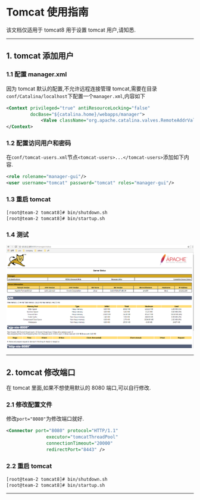 ﻿# Tomcat 使用指南

该文档仅适用于 tomcat8 用于设置 tomcat 用户,请知悉.

---

## 1. tomcat 添加用户

### 1.1 配置 manager.xml

因为 tomcat 默认的配置,不允许远程连接管理 tomcat,需要在目录`conf/Catalina/localhost`下配置一个`manager.xml`,内容如下

```xml
<Context privileged="true" antiResourceLocking="false"
         docBase="${catalina.home}/webapps/manager">
             <Valve className="org.apache.catalina.valves.RemoteAddrValve" allow="^.*$" />
</Context>
```

### 1.2 配置访问用户和密码

在`conf/tomcat-users.xml`节点`<tomcat-users>...</tomcat-users>`添加如下内容.

```xml
<role rolename="manager-gui"/>
<user username="tomcat" password="tomcat" roles="manager-gui"/>
```

### 1.3 重启 tomcat

```shell
[root@team-2 tomcat8]# bin/shutdown.sh
[root@team-2 tomcat8]# bin/startup.sh
```

### 1.4 测试

![tomcat status](imgs/tomcat.png)

---

## 2. tomcat 修改端口

在 tomcat 里面,如果不想使用默认的 8080 端口,可以自行修改.

### 2.1 修改配置文件

修改`port="8080"`为修改端口就好.

```xml
<Connector port="8080" protocol="HTTP/1.1"
               executor="tomcatThreadPool"
               connectionTimeout="20000"
               redirectPort="8443" />
```

### 2.2 重启 tomcat

```shell
[root@team-2 tomcat8]# bin/shutdown.sh
[root@team-2 tomcat8]# bin/startup.sh
```

---
